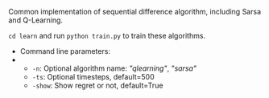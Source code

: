 Common implementation of sequential difference algorithm, including Sarsa and Q-Learning.

```cd learn``` and run ```python train.py``` to train these algorithms.

* Command line parameters:
* * ```-n```: Optional algorithm name: _"qlearning"_, _"sarsa"_
  * ```-ts```: Optional timesteps, default=500
  * ```-show```: Show regret or not, default=True
